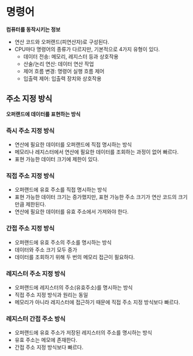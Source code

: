 # 명령어

**컴퓨터를 동작시키는 정보**

* 연산 코드와 오퍼랜드(피연산자)로 구성된다.
* CPU마다 명령어의 종류가 다르지만, 기본적으로 4가지 유형이 있다.
  * 데이터 전송: 메모리, 레지스터 등과 상호작용
  * 산술/논리 연산: 데이터 연산 작업
  * 제어 흐름 변경: 명령어 실행 흐름 제어
  * 입출력 제어: 입출력 장치와 상호작용

## 주소 지정 방식

**오퍼랜드에 데이터를 표현하는 방식**

### 즉시 주소 지정 방식

* 연산에 필요한 데이터를 오퍼랜드에 직접 명시하는 방식
* 메모리나 레지스터에서 연산에 필요한 데이터를 조회하는 과정이 없어 빠르다.
* 표현 가능한 데이터 크기에 제한이 있다.

### 직접 주소 지정 방식

* 오퍼랜드에 유효 주소를 직접 명시하는 방식
* 표현 가능한 데이터 크기는 증가했지만, 표현 가능한 주소 크기가 연산 코드의 크기만큼 제한된다.
* 연산에 필요한 데이터를 유효 주소에서 가져와야 한다.

### 간접 주소 지정 방식

* 오퍼랜드에 유효 주소의 주소를 명시하는 방식
* 데이터와 주소 크기 모두 증가
* 데이터를 조회하기 위해 두 번의 메모리 접근이 필요하다.

### 레지스터 주소 지정 방식

* 오퍼랜드에 레지스터의 주소(유효주소)를 명시하는 방식
* 직접 주소 지정 방식과 원리는 동일
* 메모리가 아니라 레지스터에 접근하기 때문에 직접 주소 지정 방식보다 빠르다.

### 레지스터 간접 주소 방식

* 오퍼랜드에 유효 주소가 저장된 레지스터의 주소를 명시하는 방식
* 유효 주소는 메모에 존재한다.
* 간접 주소 지정 방식보다 빠르다.